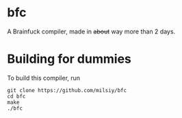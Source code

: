 # bfc
A Brainfuck compiler, made in ~~about~~ way more than 2 days.

# Building for dummies
To build this compiler, run
```
git clone https://github.com/milsiy/bfc
cd bfc
make
./bfc
```
